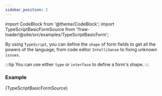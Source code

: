 ```yaml
---
sidebar_position: 2
---
```


import CodeBlock from '@theme/CodeBlock';
import TypeScriptBasicFormSource from '!!raw-loader!@site/src/examples/TypeScriptBasicForm';

By using `TypeScript`, you can define the `shape` of form fields to get all the powers of the language, from code editor `IntelliSense` to fixing unknown `issues`.

:::tip
You can use either `type` or `interface` to define a form's shape.
:::

### Example

<CodeBlock className="language-tsx">{TypeScriptBasicFormSource}</CodeBlock>
